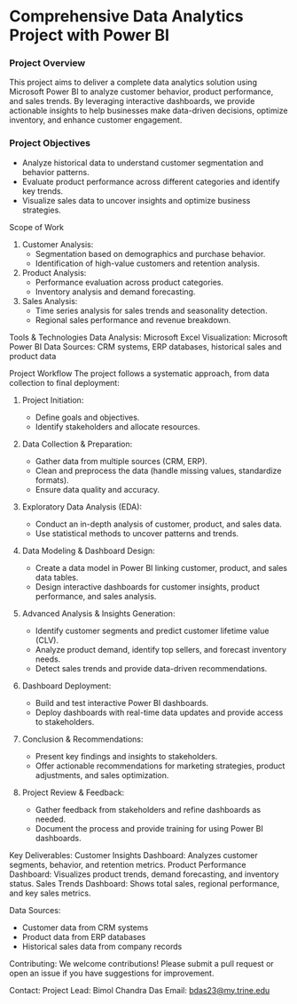 # **Comprehensive Data Analytics Project with Power BI**

### **Project Overview**
This project aims to deliver a complete data analytics solution using Microsoft Power BI to analyze customer behavior, product performance, and sales trends. By leveraging interactive dashboards, we provide actionable insights to help businesses make data-driven decisions, optimize inventory, and enhance customer engagement.

### **Project Objectives**
- Analyze historical data to understand customer segmentation and behavior patterns.
- Evaluate product performance across different categories and identify key trends.
- Visualize sales data to uncover insights and optimize business strategies.

Scope of Work
1. Customer Analysis: 
   - Segmentation based on demographics and purchase behavior.
   - Identification of high-value customers and retention analysis.
2. Product Analysis:
   - Performance evaluation across product categories.
   - Inventory analysis and demand forecasting.
3. Sales Analysis:
   - Time series analysis for sales trends and seasonality detection.
   - Regional sales performance and revenue breakdown.

Tools & Technologies
Data Analysis: Microsoft Excel
Visualization: Microsoft Power BI
Data Sources: CRM systems, ERP databases, historical sales and product data

Project Workflow
The project follows a systematic approach, from data collection to final deployment:

1. Project Initiation:
   - Define goals and objectives.
   - Identify stakeholders and allocate resources.

2. Data Collection & Preparation:
   - Gather data from multiple sources (CRM, ERP).
   - Clean and preprocess the data (handle missing values, standardize formats).
   - Ensure data quality and accuracy.

3. Exploratory Data Analysis (EDA):
   - Conduct an in-depth analysis of customer, product, and sales data.
   - Use statistical methods to uncover patterns and trends.

4. Data Modeling & Dashboard Design:
   - Create a data model in Power BI linking customer, product, and sales data tables.
   - Design interactive dashboards for customer insights, product performance, and sales analysis.

5. Advanced Analysis & Insights Generation:
   - Identify customer segments and predict customer lifetime value (CLV).
   - Analyze product demand, identify top sellers, and forecast inventory needs.
   - Detect sales trends and provide data-driven recommendations.

6. Dashboard Deployment:
   - Build and test interactive Power BI dashboards.
   - Deploy dashboards with real-time data updates and provide access to stakeholders.

7. Conclusion & Recommendations:
   - Present key findings and insights to stakeholders.
   - Offer actionable recommendations for marketing strategies, product adjustments, and sales optimization.

8. Project Review & Feedback:
   - Gather feedback from stakeholders and refine dashboards as needed.
   - Document the process and provide training for using Power BI dashboards.

Key Deliverables:
Customer Insights Dashboard: Analyzes customer segments, behavior, and retention metrics.
Product Performance Dashboard: Visualizes product trends, demand forecasting, and inventory status.
Sales Trends Dashboard: Shows total sales, regional performance, and key sales metrics.


Data Sources:
- Customer data from CRM systems
- Product data from ERP databases
- Historical sales data from company records

Contributing:
We welcome contributions! Please submit a pull request or open an issue if you have suggestions for improvement.

Contact:
Project Lead: Bimol Chandra Das
Email: bdas23@my.trine.edu
